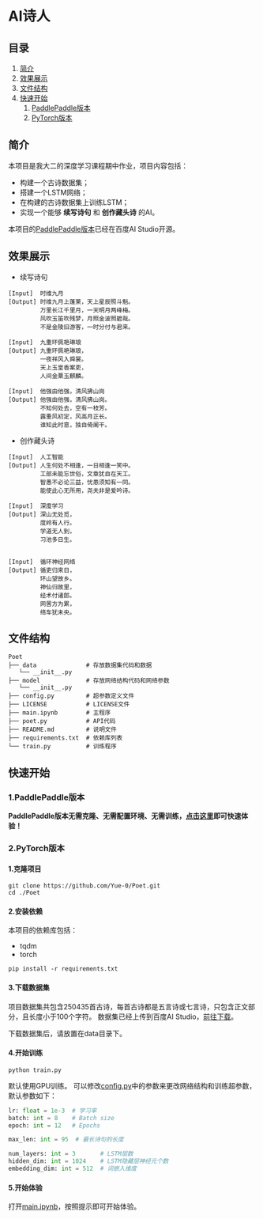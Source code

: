 # AI诗人

## 目录

1. [简介](#简介)
2. [效果展示](#效果展示)
3. [文件结构](#文件结构)
4. [快速开始](#快速开始)
   1. [PaddlePaddle版本](#1.PaddlePaddle版本)
   2. [PyTorch版本](#2.PyTorch版本)

## 简介

本项目是我大二的深度学习课程期中作业，项目内容包括：
* 构建一个古诗数据集；
* 搭建一个LSTM网络；
* 在构建的古诗数据集上训练LSTM；
* 实现一个能够 __续写诗句__ 和 __创作藏头诗__ 的AI。

本项目的[PaddlePaddle版本](https://aistudio.baidu.com/aistudio/projectdetail/5313721)已经在百度AI Studio开源。

## 效果展示

* 续写诗句
```
[Input]  时维九月
[Output] 时维九月上蓬莱，天上星辰照斗魁。
         万里长江千里月，一天明月两峰梅。
         风吹玉笛吹残梦，月照金波照碧哉。
         不是金陵旧游客，一时分付与君来。

[Input]  九重环佩艳琳琅
[Output] 九重环佩艳琳琅，
         一夜祥风入舜裳。
         天上玉皇香案吏，
         人间金粟玉麒麟。

[Input]  他强由他强，清风拂山岗
[Output] 他强由他强，清风拂山岗。
         不知何处去，空有一枝芳。
         露重风初定，风高月正长。
         谁知此时意，独自倚阑干。
```

* 创作藏头诗
```
[Input]  人工智能
[Output] 人生何处不相逢，一日相逢一笑中。
         工部未能忘世俗，文章犹自在天工。
         智愚不必论三益，忧患须知有一同。
         能使此心无所用，尧夫非是爱吟诗。

[Input]  深度学习
[Output] 深山无处觅，
         度岭有人行。
         学道无人到，
         习池多日生。


[Input]  循环神经网络
[Output] 循吏归来日，
         环山望故乡。
         神仙归故里，
         经术付诸郎。
         网罟方为累，
         络车犹未央。
```

## 文件结构

```
Poet
├── data              # 存放数据集代码和数据
   └── __init__.py
├── model             # 存放网络结构代码和网络参数
   └── __init__.py
├── config.py         # 超参数定义文件
├── LICENSE           # LICENSE文件
├── main.ipynb        # 主程序
├── poet.py           # API代码
├── README.md         # 说明文件
├── requirements.txt  # 依赖库列表
└── train.py          # 训练程序
```

## 快速开始

### 1.PaddlePaddle版本

__PaddlePaddle版本无需克隆、无需配置环境、无需训练，[点击这里](https://aistudio.baidu.com/aistudio/projectdetail/5313721)即可快速体验！__

### 2.PyTorch版本

#### 1.克隆项目

```shell
git clone https://github.com/Yue-0/Poet.git
cd ./Poet
```

#### 2.安装依赖

本项目的依赖库包括：
* tqdm
* torch

```shell
pip install -r requirements.txt
```

#### 3.下载数据集

项目数据集共包含250435首古诗，每首古诗都是五言诗或七言诗，只包含正文部分，且长度小于100个字符。
数据集已经上传到百度AI Studio，[前往下载](https://aistudio.baidu.com/aistudio/datasetdetail/131509)。

下载数据集后，请放置在data目录下。

#### 4.开始训练

```shell
python train.py
```

默认使用GPU训练。
可以修改[config.py](config.py)中的参数来更改网络结构和训练超参数，默认参数如下：
```python
lr: float = 1e-3  # 学习率
batch: int = 8    # Batch size
epoch: int = 12   # Epochs

max_len: int = 95  # 最长诗句的长度

num_layers: int = 3       # LSTM层数
hidden_dim: int = 1024    # LSTM隐藏层神经元个数
embedding_dim: int = 512  # 词嵌入维度
```

#### 5.开始体验

打开[main.ipynb](main.ipynb)，按照提示即可开始体验。
